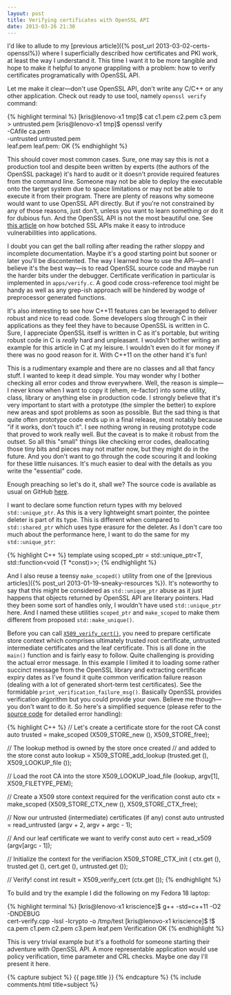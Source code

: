 ```yaml
---
layout: post
title: Verifying certificates with OpenSSL API
date: 2013-03-26 21:30
---
```


I'd like to allude to my [previous article]({% post_url 2013-03-02-certs-openssl%}) where I superficially described how certificates and
PKI work, at least the way I understand it. This time I want it to be more
tangible and hope to make it helpful to anyone grappling with a problem: how to
verify certificates programatically with OpenSSL API.

Let me make it clear—don't use OpenSSL API, don't write any C/C++ or any other
application. Check out ready to use tool, namely `openssl verify` command:

{% highlight terminal %}
[kris@lenovo-x1 tmp]$ cat c1.pem c2.pem c3.pem > untrusted.pem
[kris@lenovo-x1 tmp]$ openssl verify \
  -CAfile ca.pem \
  -untrusted untrusted.pem \
  leaf.pem 
leaf.pem: OK
{% endhighlight %}

This should cover most common cases. Sure, one may say this is not a production
tool and despite been written by experts (the authors of the OpenSSL package)
it's hard to audit or it doesn't provide required features from the command
line. Someone may not be able to deploy the executable onto the target system
due to space limitations or may not be able to execute it from their
program. There are plenty of reasons why someone would want to use OpenSSL API
directly. But if you're not constrained by any of those reasons, just don't,
unless you want to learn something or do it for dubious fun. And the OpenSSL API
is not the most beautiful one. See [this article](https://threatpost.com/en_us/blogs/ssl-vulnerabilities-found-critical-non-browser-software-packages-102512)
on how botched SSL APIs make it easy to introduce vulnerabilities into
applications.

I doubt you can get the ball rolling after reading the rather sloppy and
incomplete documentation. Maybe it's a good starting point but sooner or later
you'll be discontented. The way I learned how to use the API—and I believe it's
the best way—is to read OpenSSL source code and maybe run the harder bits under
the debugger. Certificate verification in particular is implemented in
`apps/verify.c`. A good code cross-reference tool might be handy as well as any
grep-ish approach will be hindered by wodge of preprocessor generated functions.


It's also interesting to see how C++11 features can be leveraged to deliver
robust and nice to read code. Some developers slog through C in their
applications as they feel they have to because OpenSSL is written in C. Sure, I
appreciate OpenSSL itself is written in C as it's portable, but writing robust
code in C is _really_ hard and unpleasant. I wouldn't bother writing an example
for this article in C at my leisure. I wouldn't even do it for money if there
was no good reason for it. With C++11 on the other hand it's fun!

This is a rudimentary example and there are no classes and all that fancy
stuff. I wanted to keep it dead simple. You may wonder why I bother checking all
error codes and throw everywhere. Well, the reason is simple—I never know when I
want to copy it (ehem, re-factor) into some utility, class, library or anything
else in production code. I strongly believe that it's very important to start
with a prototype (the simpler the better) to explore new areas and spot problems
as soon as possible. But the sad thing is that quite often prototype code ends
up in a final release, most notably because "if it works, don't touch it". I see
nothing wrong in reusing prototype code that proved to work really well. But the
caveat is to make it robust from the outset. So all this "small" things like
checking error codes, deallocating those tiny bits and pieces may not matter
now, but they might do in the future. And you don't want to go through the code
scouring it and looking for these little nuisances. It's much easier to deal
with the details as you write the "essential" code.

Enough preaching so let's do it, shall we? The source code is available as usual
on GitHub [here](https://github.com/kkonopko/kriscience/blob/master/cert-verify/cert-verify.cpp).

I want to declare some function return types with my beloved
`std::unique_ptr`. As this is a very lightweight smart pointer, the pointee
deleter is part of its type. This is different when compared to
`std::shared_ptr` which uses type erasure for the deleter. As I don't care too
much about the performance here, I want to do the same for my `std::unique_ptr`:

{% highlight C++ %}
template<class T>
using scoped_ptr = std::unique_ptr<T, std::function<void (T *const)>>;
{% endhighlight %}

And I also reuse a teensy `make_scoped()` utility from one of the [previous
articles]({% post_url 2013-01-19-sneaky-resources %}). It's noteworthy to say
that this might be considered as `std::unique_ptr` abuse as it just happens that
objects returned by OpenSSL API are literary pointers. Had they been some sort
of handles only, I wouldn't have used `std::unique_ptr` here. And I named these
utilities `scoped_ptr` and `make_scoped` to make them different from proposed
`std::make_unique()`.

Before you can call
[`X509_verify_cert()`](https://www.openssl.org/docs/crypto/X509_verify_cert.html),
you need to prepare certificate store context which comprises ultimately trusted
root certificate, untrusted intermediate certificates and the leaf
certificate. This is all done in the `main()` function and is fairly easy to
follow. Quite challenging is providing the actual error message. In this example
I limited it to loading some rather succinct message from the OpenSSL library
and extracting certificate expiry dates as I've found it quite common
verification failure reason (dealing with a lot of generated short-term test
certificates). See the formidable `print_verification_failure_msg()`. Basically
OpenSSL provides verification algorithm but you could provide your own. Believe
me though—you don't want to do it. So here's a simplified sequence (please refer
to the [source code](https://github.com/kkonopko/kriscience/blob/master/cert-verify/cert-verify.cpp)
for detailed error handling):

{% highlight C++ %}
// Let's create a certificate store for the root CA
const auto trusted =
  make_scoped (X509_STORE_new (), X509_STORE_free);

// The lookup method is owned by the store once created
// and added to the store
const auto lookup =
  X509_STORE_add_lookup (trusted.get (), X509_LOOKUP_file ());

// Load the root CA into the store
X509_LOOKUP_load_file (lookup, argv[1], X509_FILETYPE_PEM);

// Create a X509 store context required for the verification
const auto ctx =
  make_scoped (X509_STORE_CTX_new (), X509_STORE_CTX_free);

// Now our untrusted (intermediate) certificates (if any)
const auto untrusted =
  read_untrusted (argv + 2, argv + argc - 1);

// And our leaf certificate we want to verify
const auto cert =
  read_x509 (argv[argc - 1]);

// Initialize the context for the verifiacion
X509_STORE_CTX_init (
  ctx.get (), trusted.get (), cert.get (), untrusted.get ());

// Verify!
const int result = X509_verify_cert (ctx.get ());
{% endhighlight %}

To build and try the example I did the following on my Fedora 18 laptop:

{% highlight terminal %}
[kris@lenovo-x1 kriscience]$ g++ -std=c++11 -O2 -DNDEBUG \
cert-verify.cpp -lssl -lcrypto -o /tmp/test
[kris@lenovo-x1 kriscience]$ !$ ca.pem c1.pem c2.pem c3.pem leaf.pem
Verification OK
{% endhighlight %}

This is very trivial example but it's a foothold for someone starting their
adventure with OpenSSL API. A more representable application would use policy
verification, time parameter and CRL checks. Maybe one day I'll present it here.

{% capture subject %}
{{ page.title }}
{% endcapture %}
{% include comments.html title=subject %}
